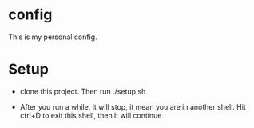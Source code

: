 # config
This is my personal config.
# Setup
- clone this project. Then run ./setup.sh

- After you run a while, it will stop, it mean you are in another shell. Hit ctrl+D to exit this shell, then it will continue
